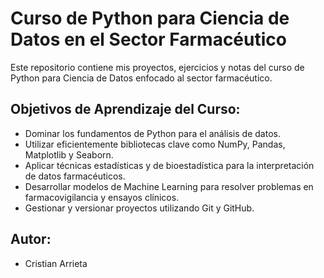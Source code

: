 # Curso de Python para Ciencia de Datos en el Sector Farmacéutico

Este repositorio contiene mis proyectos, ejercicios y notas del curso de Python para Ciencia de Datos enfocado al sector farmacéutico.

## Objetivos de Aprendizaje del Curso:
- Dominar los fundamentos de Python para el análisis de datos.
- Utilizar eficientemente bibliotecas clave como NumPy, Pandas, Matplotlib y Seaborn.
- Aplicar técnicas estadísticas y de bioestadística para la interpretación de datos farmacéuticos.
- Desarrollar modelos de Machine Learning para resolver problemas en farmacovigilancia y ensayos clínicos.
- Gestionar y versionar proyectos utilizando Git y GitHub.

## Autor:
- Cristian Arrieta